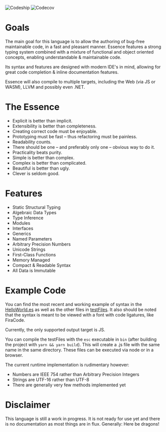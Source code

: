 ![Codeship](https://img.shields.io/codeship/a25dea30-b777-0135-b641-2e2e62b24312/master.svg?style=for-the-badge)
![Codecov](https://img.shields.io/codecov/c/github/alexandertrefz/essence/master.svg?style=for-the-badge)

# Goals
The main goal for this language is to allow the authoring of bug-free maintainable code, in a fast and pleasant manner.
Essence features a strong typing system combined with a mixture of functional and object oriented concepts, enabling understandable & maintainable code.

Its syntax and features are designed with modern IDE's in mind, allowing for great code completion & inline documentation features.

Essence will also compile to multiple targets, including the Web (via JS or WASM), LLVM and possibly even .NET.

# The Essence
* Explicit is better than implicit.
* Extensibility is better than completeness.
* Creating correct code must be enjoyable.
* Prototyping must be fast – thus refactoring must be painless.
* Readability counts.
* There should be one – and preferably only one – obvious way to do it.
* Practicality beats purity.
* Simple is better than complex.
* Complex is better than complicated.
* Beautiful is better than ugly.
* Clever is seldom good.

# Features
* Static Structural Typing
* Algebraic Data Types
* Type Inference
* Modules
* Interfaces
* Generics
* Named Parameters
* Arbitrary Precision Numbers
* Unicode Strings
* First-Class Functions
* Memory Managed
* Compact & Readable Syntax
* All Data is Immutable

# Example Code
You can find the most recent and working example of syntax in the [HelloWorld.es](testFiles/HelloWorld.es)
as well as the other files in [testFiles](testFiles). It also should be noted that the syntax is meant to
be viewed with a font with code ligatures, like FiraCode.

Currently, the only supported output target is JS.

You can compile the testFiles with the `esc` executable in `bin` (after building the project with `yarn && yarn build`). This will create a .js file with the same name in the same directory. These files can be executed via node or in a browser.

The current runtime implementation is rudimentary however:

- Numbers are IEEE 754 rather than Arbitrary Precision Integers
- Strings are UTF-16 rather than UTF-8
- There are generally very few methods implemented yet

# Disclaimer
This language is still a work in progress. It is not ready for use yet and there is no documentation as most things are in flux. Generally: Here be dragons!
